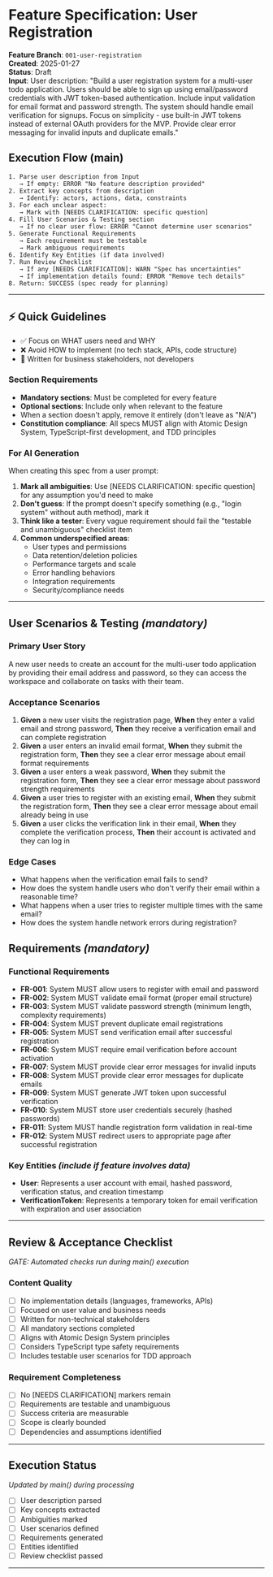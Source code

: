 # Feature Specification: User Registration

**Feature Branch**: `001-user-registration`  
**Created**: 2025-01-27  
**Status**: Draft  
**Input**: User description: "Build a user registration system for a multi-user todo application. Users should be able to sign up using email/password credentials with JWT token-based authentication. Include input validation for email format and password strength. The system should handle email verification for signups. Focus on simplicity - use built-in JWT tokens instead of external OAuth providers for the MVP. Provide clear error messaging for invalid inputs and duplicate emails."

## Execution Flow (main)
```
1. Parse user description from Input
   → If empty: ERROR "No feature description provided"
2. Extract key concepts from description
   → Identify: actors, actions, data, constraints
3. For each unclear aspect:
   → Mark with [NEEDS CLARIFICATION: specific question]
4. Fill User Scenarios & Testing section
   → If no clear user flow: ERROR "Cannot determine user scenarios"
5. Generate Functional Requirements
   → Each requirement must be testable
   → Mark ambiguous requirements
6. Identify Key Entities (if data involved)
7. Run Review Checklist
   → If any [NEEDS CLARIFICATION]: WARN "Spec has uncertainties"
   → If implementation details found: ERROR "Remove tech details"
8. Return: SUCCESS (spec ready for planning)
```

---

## ⚡ Quick Guidelines
- ✅ Focus on WHAT users need and WHY
- ❌ Avoid HOW to implement (no tech stack, APIs, code structure)
- 👥 Written for business stakeholders, not developers

### Section Requirements
- **Mandatory sections**: Must be completed for every feature
- **Optional sections**: Include only when relevant to the feature
- When a section doesn't apply, remove it entirely (don't leave as "N/A")
- **Constitution compliance**: All specs MUST align with Atomic Design System, TypeScript-first development, and TDD principles

### For AI Generation
When creating this spec from a user prompt:
1. **Mark all ambiguities**: Use [NEEDS CLARIFICATION: specific question] for any assumption you'd need to make
2. **Don't guess**: If the prompt doesn't specify something (e.g., "login system" without auth method), mark it
3. **Think like a tester**: Every vague requirement should fail the "testable and unambiguous" checklist item
4. **Common underspecified areas**:
   - User types and permissions
   - Data retention/deletion policies  
   - Performance targets and scale
   - Error handling behaviors
   - Integration requirements
   - Security/compliance needs

---

## User Scenarios & Testing *(mandatory)*

### Primary User Story
A new user needs to create an account for the multi-user todo application by providing their email address and password, so they can access the workspace and collaborate on tasks with their team.

### Acceptance Scenarios
1. **Given** a new user visits the registration page, **When** they enter a valid email and strong password, **Then** they receive a verification email and can complete registration
2. **Given** a user enters an invalid email format, **When** they submit the registration form, **Then** they see a clear error message about email format requirements
3. **Given** a user enters a weak password, **When** they submit the registration form, **Then** they see a clear error message about password strength requirements
4. **Given** a user tries to register with an existing email, **When** they submit the registration form, **Then** they see a clear error message about email already being in use
5. **Given** a user clicks the verification link in their email, **When** they complete the verification process, **Then** their account is activated and they can log in

### Edge Cases
- What happens when the verification email fails to send?
- How does the system handle users who don't verify their email within a reasonable time?
- What happens when a user tries to register multiple times with the same email?
- How does the system handle network errors during registration?

## Requirements *(mandatory)*

### Functional Requirements
- **FR-001**: System MUST allow users to register with email and password
- **FR-002**: System MUST validate email format (proper email structure)
- **FR-003**: System MUST validate password strength (minimum length, complexity requirements)
- **FR-004**: System MUST prevent duplicate email registrations
- **FR-005**: System MUST send verification email after successful registration
- **FR-006**: System MUST require email verification before account activation
- **FR-007**: System MUST provide clear error messages for invalid inputs
- **FR-008**: System MUST provide clear error messages for duplicate emails
- **FR-009**: System MUST generate JWT token upon successful verification
- **FR-010**: System MUST store user credentials securely (hashed passwords)
- **FR-011**: System MUST handle registration form validation in real-time
- **FR-012**: System MUST redirect users to appropriate page after successful registration

### Key Entities *(include if feature involves data)*
- **User**: Represents a user account with email, hashed password, verification status, and creation timestamp
- **VerificationToken**: Represents a temporary token for email verification with expiration and user association

---

## Review & Acceptance Checklist
*GATE: Automated checks run during main() execution*

### Content Quality
- [ ] No implementation details (languages, frameworks, APIs)
- [ ] Focused on user value and business needs
- [ ] Written for non-technical stakeholders
- [ ] All mandatory sections completed
- [ ] Aligns with Atomic Design System principles
- [ ] Considers TypeScript type safety requirements
- [ ] Includes testable user scenarios for TDD approach

### Requirement Completeness
- [ ] No [NEEDS CLARIFICATION] markers remain
- [ ] Requirements are testable and unambiguous  
- [ ] Success criteria are measurable
- [ ] Scope is clearly bounded
- [ ] Dependencies and assumptions identified

---

## Execution Status
*Updated by main() during processing*

- [ ] User description parsed
- [ ] Key concepts extracted
- [ ] Ambiguities marked
- [ ] User scenarios defined
- [ ] Requirements generated
- [ ] Entities identified
- [ ] Review checklist passed

---
